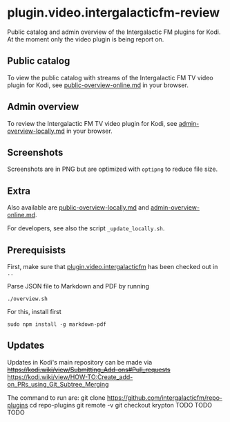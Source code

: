# plugin.video.intergalacticfm-review

Public catalog and admin overview of the Intergalactic FM plugins for Kodi. At
the moment only the video plugin is being report on.

## Public catalog

To view the public catalog with streams of the Intergalactic FM TV video plugin for Kodi, see [public-overview-online.md](https://github.com/intergalacticfm/plugin.review.intergalacticfm/blob/master/admin-overview-online.md) in your browser.


## Admin overview

To review the Intergalactic FM TV video plugin for Kodi, see [admin-overview-locally.md](admin-overview-locally.md) in your browser.


## Screenshots

Screenshots are in PNG but are optimized with `optipng` to reduce file size.


## Extra

Also available are [public-overview-locally.md](public-overview-locally.md) and [admin-overview-online.md](admin-overview-online.md).

For developers, see also the script `_update_locally.sh`.


## Prerequisists

First, make sure that [plugin.video.intergalacticfm](https://github.com/intergalacticfm/plugin.video.intergalacticfm)
has been checked out in `..`

Parse JSON file to Markdown and PDF by running

    ./overview.sh

For this, install first

    sudo npm install -g markdown-pdf


## Updates

Updates in Kodi's main repository can be made via
~~https://kodi.wiki/view/Submitting_Add-ons#Pull_requests~~
https://kodi.wiki/view/HOW-TO:Create_add-on_PRs_using_Git_Subtree_Merging

The command to run are:
    git clone https://github.com/intergalacticfm/repo-plugins
    cd repo-plugins
    git remote -v
    git checkout krypton
    TODO
    TODO
    TODO
    
    
    

